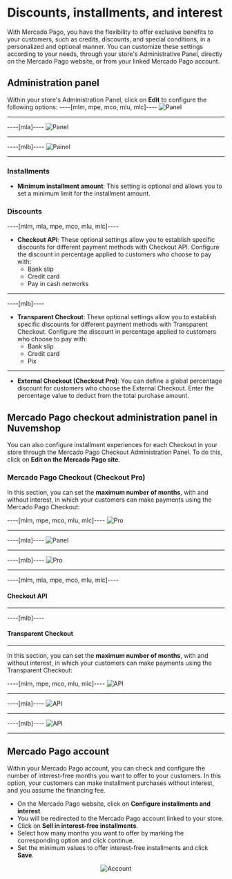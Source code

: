 # Discounts, installments, and interest

With Mercado Pago, you have the flexibility to offer exclusive benefits to your customers, such as credits, discounts, and special conditions, in a personalized and optional manner. You can customize these settings according to your needs, through your store's Administrative Panel, directly on the Mercado Pago website, or from your linked Mercado Pago account.

## Administration panel

Within your store's Administration Panel, click on **Edit** to configure the following options:
----[mlm, mpe, mco, mlu, mlc]----
![Panel](/images/nuvemshop/admines.png)

------------
----[mla]----
![Panel](/images/nuvemshop/admines-ar.png)

------------
----[mlb]----
![Painel](/images/nuvemshop/adminpt.png)

------------
### Installments

* **Minimum installment amount**: This setting is optional and allows you to set a minimum limit for the installment amount.

### Discounts
----[mlm, mla, mpe, mco, mlu, mlc]----
* **Checkout API**: These optional settings allow you to establish specific discounts for different payment methods with Checkout API. Configure the discount in percentage applied to customers who choose to pay with:
   * Bank slip
   * Credit card
   * Pay in cash networks
------------
----[mlb]----
* **Transparent Checkout**: These optional settings allow you to establish specific discounts for different payment methods with Transparent Checkout. Configure the discount in percentage applied to customers who choose to pay with:
   * Bank slip
   * Credit card
   * Pix

------------
* **External Checkout (Checkout Pro)**: You can define a global percentage discount for customers who choose the External Checkout. Enter the percentage value to deduct from the total purchase amount.

## Mercado Pago checkout administration panel in Nuvemshop

You can also configure installment experiences for each Checkout in your store through the Mercado Pago Checkout Administration Panel. To do this, click on **Edit on the Mercado Pago site**.

### Mercado Pago Checkout (Checkout Pro)

In this section, you can set the **maximum number of months**, with and without interest, in which your customers can make payments using the Mercado Pago Checkout:

----[mlm, mpe, mco, mlu, mlc]----
![Pro](/images/nuvemshop/parc-pro-es.gif)

------------
----[mla]----
![Panel](/images/nuvemshop/parc-pro-es-ar.gif)

------------
----[mlb]----
![Pro](/images/nuvemshop/parc-pro-pt.gif)

------------
----[mlm, mla, mpe, mco, mlu, mlc]----
#### Checkout API

------------
----[mlb]----
#### Transparent Checkout

------------

In this section, you can set the **maximum number of months**, with and without interest, in which your customers can make payments using the Transparent Checkout:

----[mlm, mpe, mco, mlu, mlc]----
![API](/images/nuvemshop/parc-api-es.gif)

------------
----[mla]----
![API](/images/nuvemshop/parc-api-es-ar.gif)

------------
----[mlb]----
![API](/images/nuvemshop/parc-cho-api-pt.gif)

------------

## Mercado Pago account

Within your Mercado Pago account, you can check and configure the number of interest-free months you want to offer to your customers. In this option, your customers can make installment purchases without interest, and you assume the financing fee.

* On the Mercado Pago website, click on **Configure installments and interest**.
* You will be redirected to the Mercado Pago account linked to your store.
* Click on **Sell in interest-free installments**.
* Select how many months you want to offer by marking the corresponding option and click continue.
* Set the minimum values to offer interest-free installments and click **Save**.

<center>

![Account](/images/nuvemshop/conta-es.gif)

</center>
